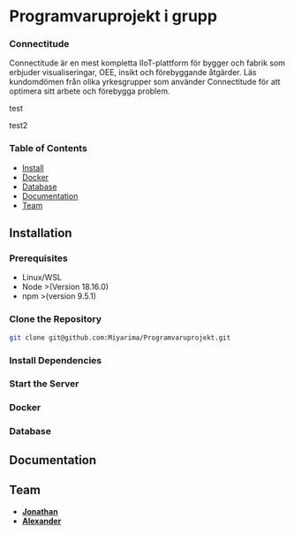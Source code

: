 # Programvaruprojekt i grupp

### Connectitude

Connectitude är en mest kompletta IIoT-plattform för bygger och fabrik som erbjuder visualiseringar, OEE, insikt och förebyggande åtgärder. Läs kundomdömen från olika yrkesgrupper som använder Connectitude för att optimera sitt arbete och förebygga problem.

test

test2

### Table of Contents

-   [Install](#installation)
-   [Docker](#docker)
-   [Database](#database)
-   [Documentation](#documentation)
-   [Team](#team)

## Installation

### Prerequisites

-   Linux/WSL
-   Node >(Version 18.16.0)
-   npm >(version 9.5.1)

### Clone the Repository

```bash
git clone git@github.com:Miyarima/Programvaruprojekt.git
```

### Install Dependencies


### Start the Server

### Docker

### Database

## Documentation

## Team

-   [**Jonathan**](https://github.com/Miyarima)
-   [**Alexander**](https://github.com/A-Norre)
